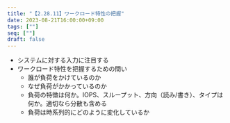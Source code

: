 ```yaml
---
title: "【2.28.11】ワークロード特性の把握"
date: 2023-08-21T16:00:00+09:00
tags: [""]
seq: [""]
draft: false
---
```


- システムに対する入力に注目する
- ワークロード特性を把握するための問い
  - 誰が負荷をかけているのか
  - なぜ負荷がかかっているのか
  - 負荷の特徴は何か。IOPS、スループット、方向（読み/書き）、タイプは何か。適切なら分散も含める
  - 負荷は時系列的にどのように変化しているか
